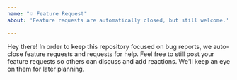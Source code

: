 ```yaml
---
name: "💡 Feature Request"
about: 'Feature requests are automatically closed, but still welcome.'

---
```


Hey there! In order to keep this repository focused on bug reports, we auto-close feature requests and requests for help. Feel free to still post your feature requests so others can discuss and add reactions. We'll keep an eye on them for later planning.
